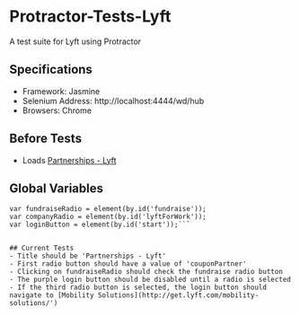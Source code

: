 # Protractor-Tests-Lyft
A test suite for Lyft using Protractor

## Specifications
- Framework: Jasmine
- Selenium Address: http://localhost:4444/wd/hub
- Browsers: Chrome

## Before Tests
- Loads [Partnerships - Lyft](https://www.lyft.com/partnerships)

## Global Variables
```var couponRadio = element(by.id('newRider'));
var fundraiseRadio = element(by.id('fundraise'));
var companyRadio = element(by.id('lyftForWork'));
var loginButton = element(by.id('start'));```


## Current Tests
- Title should be 'Partnerships - Lyft'
- First radio button should have a value of 'couponPartner'
- Clicking on fundraiseRadio should check the fundraise radio button
- The purple login button should be disabled until a radio is selected
- If the third radio button is selected, the login button should navigate to [Mobility Solutions](http://get.lyft.com/mobility-solutions/')